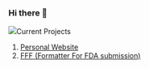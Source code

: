 ### Hi there 👋

<td><img src="https://github-readme-stats.vercel.app/api/top-langs/?username=binl233/></td>

### Current Projects
1. [Personal Website](https://www.binLtools.com)
2. [FFF (Formatter For FDA submission)](https://www.binltools.com/article/documentation/fff)
